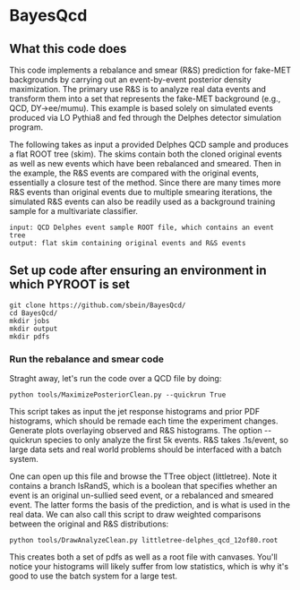 # BayesQcd

## What this code does
This code implements a rebalance and smear (R&S) prediction for fake-MET backgrounds by carrying out an event-by-event posterior density maximization. The primary use R&S is to analyze real data events and transform them into a set that represents the fake-MET background (e.g., QCD, DY->ee/mumu). This example is based solely on simulated events produced via LO Pythia8 and fed through the Delphes detector simulation program.

The following takes as input a provided Delphes QCD sample and produces a flat ROOT tree (skim). The skims contain both the cloned original events as well as new events which have been rebalanced and smeared. Then in the example, the R&S events are compared with the original events, essentially a closure test of the method. Since there are many times more R&S events than original events due to multiple smearing iterations, the simulated R&S events can also be readily used as a background training sample for a multivariate classifier. 

```
input: QCD Delphes event sample ROOT file, which contains an event tree
output: flat skim containing original events and R&S events
```
## Set up code after ensuring an environment in which PYROOT is set

```
git clone https://github.com/sbein/BayesQcd/
cd BayesQcd/
mkdir jobs
mkdir output
mkdir pdfs
```

### Run the rebalance and smear code
Straght away, let's run the code over a QCD file by doing: 

```
python tools/MaximizePosteriorClean.py --quickrun True
```

This script takes as input the jet response histograms and prior PDF histograms, which should be remade each time the experiment changes. 
Generate plots overlaying observed and R&S histograms. The option --quickrun species to only analyze the first 5k events. R&S takes .1s/event, so large data sets and real world problems should be interfaced with a batch system. 

One can open up this file and browse the TTree object (littletree). Note it contains a branch IsRandS, which is a boolean that specifies whether an event is an original un-sullied seed event, or a rebalanced and smeared event. The latter forms the basis of the prediction, and is what is used in the real data. We can also call this script to draw weighted comparisons between the original and R&S distributions:
```
python tools/DrawAnalyzeClean.py littletree-delphes_qcd_12of80.root
```

This creates both a set of pdfs as well as a root file with canvases. You'll notice your histograms will likely suffer from low statistics, which is why it's good to use the batch system for a large test.

